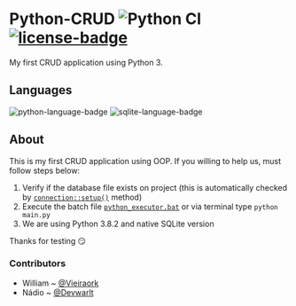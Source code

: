 # Python-CRUD ![Python CI](https://github.com/WilliamVie/Python-Crud/workflows/Python%20CI/badge.svg) [![license-badge]][license]
My first CRUD application using Python 3.

## Languages
![python-language-badge] ![sqlite-language-badge]

## About
This is my first CRUD application using OOP. If you willing to help us, must follow steps below:
1. Verify if the database file exists on project (this is automatically checked by [`connection::setup()`][ref-1] method)
1. Execute the batch file [`python_executor.bat`][ref-2] or via terminal type `python main.py`
1. We are using Python 3.8.2 and native SQLite version

Thanks for testing :smirk:

### Contributors
- William ~ [@Vieiraork][william-ref]
- Nádio ~ [@Devwarlt][nadio-ref]

[william-ref]: https://github.com/Vieiraork
[nadio-ref]: https://github.com/Devwarlt

[python-language-badge]: https://img.shields.io/badge/Python-3.8.3-blue?logo=python&style=plastic
[sqlite-language-badge]: https://img.shields.io/badge/SQLite-3-blue?logo=sqlite&style=plastic

[license-badge]: https://img.shields.io/badge/MIT-gray?style=plastic
[license]: /LICENSE

[ref-1]: /src/connection.py#L7
[ref-2]: /src/python_executor.bat
